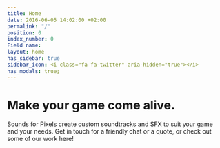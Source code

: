 ```yaml
---
title: Home
date: 2016-06-05 14:02:00 +02:00
permalink: "/"
position: 0
index_number: 0
Field name:
layout: home
has_sidebar: true
sidebar_icon: <i class="fa fa-twitter" aria-hidden="true"></i>
has_modals: true;
---
```


# Make your game come alive.

Sounds for Pixels create custom soundtracks and SFX to suit your game and your needs. Get in touch for a friendly chat or a quote, or check out some of our work here!
